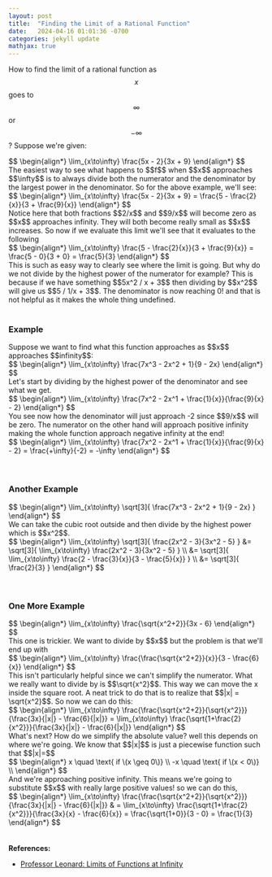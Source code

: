 ```yaml
---
layout: post
title:  "Finding the Limit of a Rational Function"
date:   2024-04-16 01:01:36 -0700
categories: jekyll update
mathjax: true
---
```

How to find the limit of a rational function as $$x$$ goes to $$\infty$$ or $$-\infty$$? Suppose we're given:
<div>
$$
\begin{align*}
\lim_{x\to\infty} \frac{5x - 2}{3x + 9}
\end{align*}
$$
</div>
The easiest way to see what happens to $$f$$ when $$x$$ approaches $$\infty$$ is to always divide both the numerator and the denominator by the largest power in the denominator. So for the above example, we'll see:
<div>
$$
\begin{align*}
\lim_{x\to\infty} \frac{5x - 2}{3x + 9} = \frac{5 - \frac{2}{x}}{3 + \frac{9}{x}}
\end{align*}
$$
</div>
Notice here that both fractions $$2/x$$ and $$9/x$$ will become zero as $$x$$ approaches infinity. They will both become really small as $$x$$ increases. So now if we evaluate this limit we'll see that it evaluates to the following
<div>
$$
\begin{align*}
\lim_{x\to\infty} \frac{5 - \frac{2}{x}}{3 + \frac{9}{x}} = \frac{5 - 0}{3 + 0} = \frac{5}{3}
\end{align*}
$$
</div>
This is such as easy way to clearly see where the limit is going. But why do we not divide by the highest power of the numerator for example? This is because if we have something $$5x^2 / x + 3$$ then dividing by $$x^2$$ will give us $$5 / 1/x + 3$$. The denominator is now reaching 0! and that is not helpful as it makes the whole thing undefined.
<br>
<br>
<!------------------------------------------------------------------------------------>
<h3>Example</h3>
Suppose we want to find what this function approaches as $$x$$ approaches $$infinity$$:
<div>
$$
\begin{align*}
\lim_{x\to\infty} \frac{7x^3 - 2x^2 + 1}{9 - 2x}
\end{align*}
$$
</div>
Let's start by dividing by the highest power of the denominator and see what we get.
<div>
$$
\begin{align*}
\lim_{x\to\infty} \frac{7x^2 - 2x^1 + \frac{1}{x}}{\frac{9}{x} - 2}
\end{align*}
$$
</div>
You see now how the denominator will just approach -2 since $$9/x$$ will be zero. The numerator on the other hand will approach positive infinity making the whole function approach negative infinity at the end! 
<div>
$$
\begin{align*}
\lim_{x\to\infty} \frac{7x^2 - 2x^1 + \frac{1}{x}}{\frac{9}{x} - 2} = \frac{+\infty}{-2} = -\infty
\end{align*}
$$
</div>
<br>
<br>
<!------------------------------------------------------------------------------------>
<h3>Another Example</h3>
<div>
$$
\begin{align*}
\lim_{x\to\infty} \sqrt[3]{ \frac{7x^3 - 2x^2 + 1}{9 - 2x} }
\end{align*}
$$
</div>
We can take the cubic root outside and then divide by the highest power which is $$x^2$$.
<div>
$$
\begin{align*}
\lim_{x\to\infty} \sqrt[3]{ \frac{2x^2 - 3}{3x^2 - 5} } &= \sqrt[3]{ \lim_{x\to\infty} \frac{2x^2 - 3}{3x^2 - 5} } \\
&= \sqrt[3]{ \lim_{x\to\infty} \frac{2 - \frac{3}{x}}{3 - \frac{5}{x}} } \\
&= \sqrt[3]{ \frac{2}{3} } 
\end{align*}
$$
</div>
<br>
<br>
<!------------------------------------------------------------------------------------>
<h3>One More Example</h3>
<div>
$$
\begin{align*}
\lim_{x\to\infty} \frac{\sqrt{x^2+2}}{3x - 6}
\end{align*}
$$
</div>
This one is trickier. We want to divide by $$x$$ but the problem is that we'll end up with
<div>
$$
\begin{align*}
\lim_{x\to\infty} \frac{\frac{\sqrt{x^2+2}}{x}}{3 - \frac{6}{x}}
\end{align*}
$$
</div>
This isn't particularly helpful since we can't simplify the numerator. What we really want to divide by is $$\sqrt{x^2}$$. This way we can move the x inside the square root. A neat trick to do that is to realize that $$|x| = \sqrt{x^2}$$. So now we can do this:
<div>
$$
\begin{align*}
\lim_{x\to\infty} \frac{\frac{\sqrt{x^2+2}}{\sqrt{x^2}}}{\frac{3x}{|x|} - \frac{6}{|x|}} = \lim_{x\to\infty} \frac{\sqrt{1+\frac{2}{x^2}}}{\frac{3x}{|x|} - \frac{6}{|x|}}
\end{align*}
$$
</div>
What's next? How do we simplify the absolute value? well this depends on where we're going. We know that $$|x|$$ is just a piecewise function such that $$|x|=$$
<div>
$$
\begin{align*}
x \quad \text{ if \(x \geq 0\)} \\
-x \quad \text{ if \(x < 0\)} \\
\end{align*}
$$
</div>
And we're approaching positive infinity. This means we're going to substitute $$x$$ with really large positive values! so we can do this,
<div>
$$
\begin{align*}
\lim_{x\to\infty} \frac{\frac{\sqrt{x^2+2}}{\sqrt{x^2}}}{\frac{3x}{|x|} - \frac{6}{|x|}} & = \lim_{x\to\infty} \frac{\sqrt{1+\frac{2}{x^2}}}{\frac{3x}{x} - \frac{6}{x}} = \frac{\sqrt{1+0}}{3 - 0} = \frac{1}{3} 
\end{align*}
$$
</div>
<br>
<br>
<!------------------------------------------------------------------------------------>
<b>References:</b>
<ul>
<li><a href="https://www.youtube.com/watch?v=-PYebK8DKPc&list=PLF797E961509B4EB5&index=21">Professor Leonard: Limits of Functions at Infinity</a></li>
</ul>